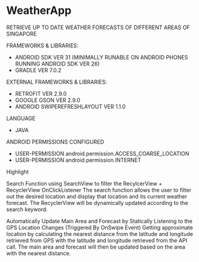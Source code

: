 # WeatherApp
RETRIEVE UP TO DATE WEATHER FORECASTS OF DIFFERENT AREAS OF SINGAPORE

FRAMEWORKS & LIBRARIES:
  - ANDROID SDK VER 31 (MINIMALLY RUNABLE ON ANDROID PHONES RUNNING ANDROID SDK VER 26)
  - GRADLE VER 7.0.2

EXTERNAL FRAMEWORKS & LIBRARIES:
  - RETROFIT VER 2.9.0
  - GOOGLE GSON VER 2.9.0 
  - ANDROID SWIPEREFRESHLAYOUT VER 1.1.0

LANGUAGE
  - JAVA

ANDROID PERMISSIONS CONFIGURED
  - USER-PERMISSION android.permission.ACCESS_COARSE_LOCATION
  - USER-PERMISSION android.permission.INTERNET
  

Highlight

Search Function using SearchView to filter the RecylcerView + RecyclerView OnClickListener
  The search function allows the user to filter out the desired location and display that location and its current weather forecast.
  The RecyclerView will be dynamically updated according to the search keyword.

Automatically Update Main Area and Forecast by Statically Listening to the GPS Location Changes (Triggered By OnSwipe Event)
		Getting approximate location by calculating the nearest distance from the latitude and longitude retrieved from GPS with the latitude and longitude retrieved from    the API call.  The main area and forecast will then be updated based on the area with the nearest distance.

